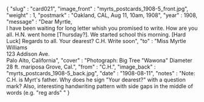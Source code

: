 {
  "slug" : "card021",
  "image_front" : "myrts_postcards_1908-5_front.jpg",
  "weight" : 1,
  "postmark" : "Oakland, CAL, Aug 11, 10am, 1908",
  "year" : 1908,
  "message" : "Dear Myrtle,<br>I have been waiting for long letter whish you promised to write. How are you all. H.N. went home [Thursday?]. We started school this morning. [Hard Luck] Regards to all. Your dearest? C.H. Write soon",
  "to" : "Miss Myrtle Williams<br> 123 Addison Ave.<br>Palo Alto, California",
  "cover" : "Photograph: Big Tree \"Wawona\" Diameter 28 ft. mariposa Grove, Cal.",
  "from" : "C.H.",
  "image_back" : "myrts_postcards_1908-5_back.jpg",
  "date" : "1908-08-11",
  "notes" : "Note: C.H. is Myrt's father. Why does he sign \"Your dearest?\" with a question mark? Also, interesting handwriting pattern with side gaps in the middle of words (e.g. \"reg   ards\" "
}

